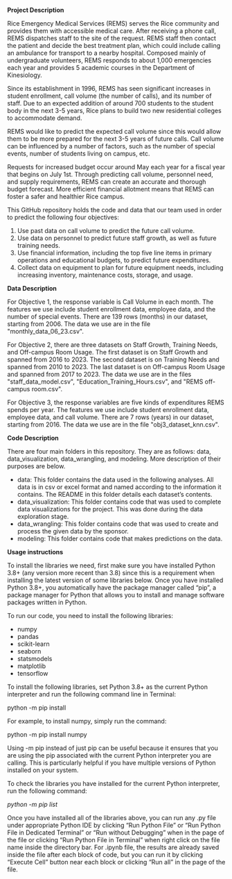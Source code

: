 **Project Description**

Rice Emergency Medical Services (REMS) serves the Rice community and provides them with accessible medical care. After receiving a phone call, REMS dispatches staff to the site of the request. REMS staff then contact the patient and decide the best treatment plan, which could include calling an ambulance for transport to a nearby hospital. Composed mainly of undergraduate volunteers, REMS responds to about 1,000 emergencies each year and provides 5 academic courses in the Department of Kinesiology. 

Since its establishment in 1996, REMS has seen significant increases in student enrollment, call volume (the number of calls), and its number of staff. Due to an expected addition of around 700 students to the student body in the next 3-5 years, Rice plans to build two new residential colleges to accommodate demand. 

REMS would like to predict the expected call volume since this would allow them to be more prepared for the next 3-5 years of future calls. Call volume can be influenced by a number of factors, such as the number of special events, number of students living on campus, etc.

Requests for increased budget occur around May each year for a fiscal year that begins on July 1st. Through predicting call volume, personnel need, and supply requirements, REMS can create an accurate and thorough budget forecast. More efficient financial allotment means that REMS can foster a safer and healthier Rice campus. 

This GitHub repository holds the code and data that our team used in order to predict the following four objectives:
1. Use past data on call volume to predict the future call volume.
2. Use data on personnel to predict future staff growth, as well as future training needs.
3. Use financial information, including the top five line items in primary operations and educational budgets, to predict future expenditures.
4. Collect data on equipment to plan for future equipment needs, including increasing inventory, maintenance costs, storage, and usage.

**Data Description**

For Objective 1, the response variable is Call Volume in each month. The features we use include student enrollment data, employee data, and the number of special events. There are 139 rows (months) in our dataset, starting from 2006. The data we use are in the file "monthly_data_06_23.csv".

For Objective 2, there are three datasets on Staff Growth, Training Needs, and Off-campus Room Usage. The first dataset is on Staff Growth and spanned from 2016 to 2023. The second dataset is on Training Needs and spanned from 2010 to 2023. The last dataset is on Off-campus Room Usage and spanned from 2017 to 2023. The data we use are in the files "staff_data_model.csv", "Education_Training_Hours.csv", and "REMS off-campus room.csv".

For Objective 3, the response variables are five kinds of expenditures REMS spends per year. The features we use include student enrollment data, employee data, and call volume. There are 7 rows (years) in our dataset, starting from 2016. The data we use are in the file "obj3_dataset_knn.csv".

**Code Description**

There are four main folders in this repository. They are as follows: data, data_visualization, data_wrangling, and modeling. More description of their purposes are below.

- data: This folder contains the data used in the following analyses. All data is in csv or excel format and named according to the information it contains. The README in this folder details each dataset’s contents.
- data_visualization: This folder contains code that was used to complete data visualizations for the project. This was done during the data exploration stage.
- data_wrangling: This folder contains code that was used to create and process the given data by the sponsor. 
- modeling: This folder contains code that makes predictions on the data.

**Usage instructions**

To install the libraries we need, first make sure you have installed Python 3.8+ (any version more recent than 3.8) since this is a requirement when installing the latest version of some libraries below. Once you have installed Python 3.8+, you automatically have the package manager called “pip”, a package manager for Python that allows you to install and manage software packages written in Python.

To run our code, you need to install the following libraries:
- numpy
- pandas
- scikit-learn 
- seaborn
- statsmodels
- matplotlib
- tensorflow

To install the following libraries, set Python 3.8+ as the current Python interpreter and run the following command line in Terminal:

python -m pip install <library>

For example, to install numpy, simply run the command:

python -m pip install numpy

Using -m pip instead of just pip can be useful because it ensures that you are using the pip associated with the current Python interpreter you are calling. This is particularly helpful if you have multiple versions of Python installed on your system.

To check the libraries you have installed for the current Python interpreter, run the following command:

_python -m pip list_

Once you have installed all of the libraries above, you can run any .py file under appropriate Python IDE by clicking “Run Python File” or “Run Python File in Dedicated Terminal” or “Run without Debugging” when in the page of the file or clicking “Run Python File in Terminal” when right click on the file name inside the directory bar. For .ipynb file, the results are already saved inside the file after each block of code, but you can run it by clicking “Execute Cell” button near each block or clicking “Run all” in the page of the file.
